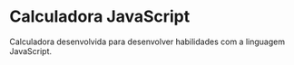 # Calculadora JavaScript

Calculadora desenvolvida para desenvolver habilidades com a linguagem JavaScript.